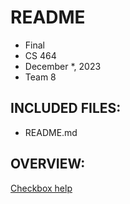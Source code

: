 # README

* Final
* CS 464
* December *, 2023
* Team 8

## INCLUDED FILES:

 * README.md

## OVERVIEW:

[Checkbox help](https://www.w3schools.com/howto/howto_css_switch.asp)